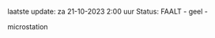laatste update: 
za 21-10-2023  2:00   uur 
Status: FAALT - geel - 
<div class="service Y">microstation</div>